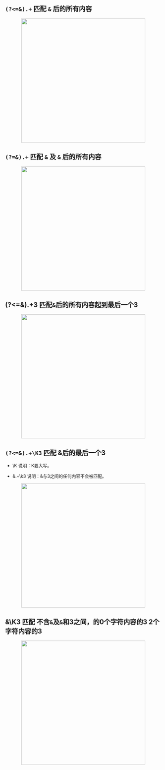 ## `(?<=&).+`  匹配 `&` 后的所有内容

<p align="center"><img src="https://cdn.jsdelivr.net/gh/zb9678/img@main/up1/03.02:17:33:56.png" style="width:400px;"></p>

##  `(?=&).+`  匹配 `&` 及 `&` 后的所有内容

<p align="center"><img src="https://cdn.jsdelivr.net/gh/zb9678/img@main/up1/03.02:17:38:09.png" style="width:400px;"></p>

## (?<=&).+3  匹配`&`后的所有内容起到最后一个3

<p align="center"><img src="https://cdn.jsdelivr.net/gh/zb9678/img@main/up1/03.02:18:04:41.png" style="width:400px;"></p>

## `(?<=&).+\K3` 匹配 &后的最后一个3

- \K  说明：K要大写。

-  &.+\k3  说明：&与3之间的任何内容不会被匹配。

<p align="center"><img src="https://cdn.jsdelivr.net/gh/zb9678/img@main/up1/03.02:18:09:37.png" style="width:400px;"></p>

## &\K3 匹配 不含`&`及`&`和3之间，的0个字符内容的3     2个字符内容的3 

<p align="center"><img src="https://cdn.jsdelivr.net/gh/zb9678/img@main/up1/03.02:18:22:47.png" style="width:400px;"></p>